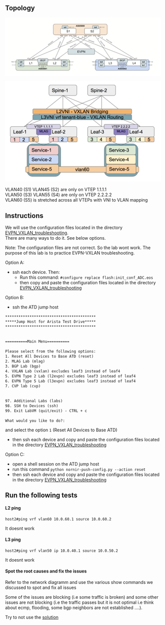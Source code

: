 ## Topology  

![lab-topology.png](lab-topology.png)

![IRB-S-overview.png](IRB-S-overview.png)   

VLAN40 (S1) VLAN45 (S2) are only on VTEP 1.1.1.1  
VLAN50 (S3) VLAN55 (S4) are only on VTEP 2.2.2.2  
VLAN60 (S5) is stretched across all VTEPs with VNI to VLAN mapping  

## Instructions 

We will use the configuration files located in the directory [EVPN_VXLAN_troubleshooting](/TRAINING/day-2/initial_conf/EVPN_VXLAN_troubleshooting).  
There are many ways to do it. See below options.  

Note: The configuration files are not correct. So the lab wont work. The purpose of this lab is to practice EVPN-VXLAN troubleshooting.  



Option A:  
- ssh each device. Then: 
  - Run this command: `#configure replace flash:init_conf_ADC.eos` 
  - then copy and paste the configuration files located in the directory [EVPN_VXLAN_troubleshooting](/TRAINING/day-2/initial_conf/EVPN_VXLAN_troubleshooting)

Option B: 
- ssh the ATD jump host 
```
*****************************************
*****Jump Host for Arista Test Drive*****
*****************************************


==========Main Menu==========

Please select from the following options: 
1. Reset All Devices to Base ATD (reset)
2. MLAG Lab (mlag)
3. BGP Lab (bgp)
4. VXLAN Lab (vxlan) excludes leaf3 instead of leaf4
5. EVPN Type 2 Lab (l2evpn) excludes leaf3 instead of leaf4
6. EVPN Type 5 Lab (l3evpn) excludes leaf3 instead of leaf4
7. CVP lab (cvp)


97. Additional Labs (labs)
98. SSH to Devices (ssh)
99. Exit LabVM (quit/exit) - CTRL + c

What would you like to do?: 
```
and select the option `1` (Reset All Devices to Base ATD) 
- then ssh each device and copy and paste the configuration files located in the directory [EVPN_VXLAN_troubleshooting](/TRAINING/day-2/initial_conf/EVPN_VXLAN_troubleshooting)

Option C:
- open a shell session on the ATD jump host
- run this command `python nornir-push-config.py --action reset` 
- then ssh each device and copy and paste the configuration files located in the directory [EVPN_VXLAN_troubleshooting](/TRAINING/day-2/initial_conf/EVPN_VXLAN_troubleshooting)


## Run the following tests

#### L2 ping

```
host2#ping vrf vlan60 10.0.60.1 source 10.0.60.2
```
It doesnt work 

#### L3 ping

```
host2#ping vrf vlan50 ip 10.0.40.1 source 10.0.50.2
```

It doesnt work 

#### Spot the root causes and fix the issues 

Refer to the network diagramm and use the various show commands we discussed to spot and fix all issues  

Some of the issues are blocking (i.e some traffic is broken) and some other issues are not blocking (i.e the traffic passes but it is not optimal i.e think about ecmp, flooding, some bgp neighbors are not established ....). 

Try to not use the [solution](/TRAINING/day-2/solutions/Troubleshooting_lab)
